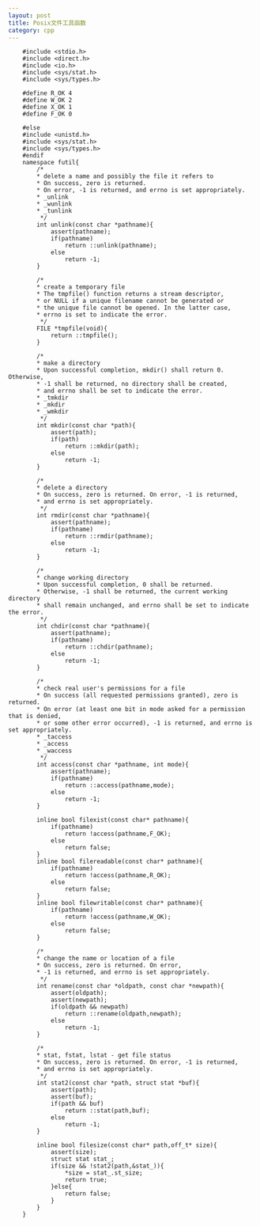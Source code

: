 ```yaml
---
layout: post
title: Posix文件工具函数
category: cpp
---
```


        #include <stdio.h>
        #include <direct.h>
        #include <io.h>
        #include <sys/stat.h>
        #include <sys/types.h>

        #define R_OK 4
        #define W_OK 2
        #define X_OK 1
        #define F_OK 0

        #else
        #include <unistd.h>
        #include <sys/stat.h>
        #include <sys/types.h>
        #endif
        namespace futil{
            /*
            * delete a name and possibly the file it refers to
            * On success, zero is returned. 
            * On error, -1 is returned, and errno is set appropriately.
            * _unlink
            * _wunlink
            * _tunlink
             */
            int unlink(const char *pathname){
                assert(pathname);
                if(pathname)
                    return ::unlink(pathname);
                else
                    return -1;
            }
            
            /*
            * create a temporary file
            * The tmpfile() function returns a stream descriptor, 
            * or NULL if a unique filename cannot be generated or 
            * the unique file cannot be opened. In the latter case,
            * errno is set to indicate the error.
             */
            FILE *tmpfile(void){
                return ::tmpfile();
            }
            
            /*
            * make a directory
            * Upon successful completion, mkdir() shall return 0. Otherwise, 
            * -1 shall be returned, no directory shall be created, 
            * and errno shall be set to indicate the error.
            * _tmkdir
            * _mkdir
            * _wmkdir
             */
            int mkdir(const char *path){
                assert(path);
                if(path)
                    return ::mkdir(path);
                else
                    return -1;
            }
            
            /*
            * delete a directory
            * On success, zero is returned. On error, -1 is returned, 
            * and errno is set appropriately.
             */
            int rmdir(const char *pathname){
                assert(pathname);
                if(pathname)
                    return ::rmdir(pathname);
                else
                    return -1;		
            }
            
            /*
            * change working directory
            * Upon successful completion, 0 shall be returned. 
            * Otherwise, -1 shall be returned, the current working directory
            * shall remain unchanged, and errno shall be set to indicate the error.
             */
            int chdir(const char *pathname){
                assert(pathname);
                if(pathname)
                    return ::chdir(pathname);
                else
                    return -1;	
            }
            
            /*
            * check real user's permissions for a file
            * On success (all requested permissions granted), zero is returned. 
            * On error (at least one bit in mode asked for a permission that is denied, 
            * or some other error occurred), -1 is returned, and errno is set appropriately.
            * _taccess		
            * _access	
            * _waccess
             */
            int access(const char *pathname, int mode){
                assert(pathname);
                if(pathname)
                    return ::access(pathname,mode);
                else
                    return -1;
            }

            inline bool filexist(const char* pathname){
                if(pathname)
                    return !access(pathname,F_OK);
                else
                    return false;
            }
            inline bool filereadable(const char* pathname){
                if(pathname)
                    return !access(pathname,R_OK);
                else
                    return false;
            }
            inline bool filewritable(const char* pathname){
                if(pathname)
                    return !access(pathname,W_OK);
                else
                    return false;
            }
            
            /*
            * change the name or location of a file
            * On success, zero is returned. On error, 
            * -1 is returned, and errno is set appropriately.
             */
            int rename(const char *oldpath, const char *newpath){
                assert(oldpath);
                assert(newpath);
                if(oldpath && newpath)
                    return ::rename(oldpath,newpath);
                else
                    return -1;
            }
            
            /*
            * stat, fstat, lstat - get file status
            * On success, zero is returned. On error, -1 is returned, 
            * and errno is set appropriately.
             */
            int stat2(const char *path, struct stat *buf){
                assert(path);
                assert(buf);
                if(path && buf)
                    return ::stat(path,buf);
                else
                    return -1;
            }
            
            inline bool filesize(const char* path,off_t* size){
                assert(size);
                struct stat stat_;
                if(size && !stat2(path,&stat_)){
                    *size = stat_.st_size;
                    return true;
                }else{
                    return false;
                }
            }
        }

